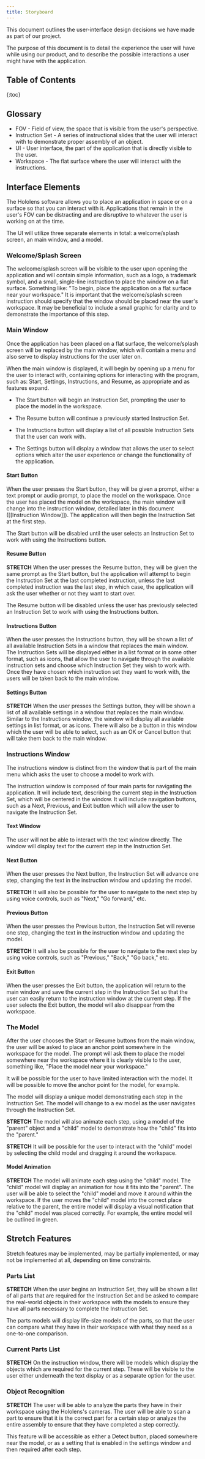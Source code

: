 ```yaml
---
title: Storyboard
---
```


This document outlines the user-interface design decisions we have made as part of our project.

The purpose of this document is to detail the experience the user will have while using our product, and to describe the possible interactions a user might have with the application.

## Table of Contents

{:toc}

## Glossary

- FOV - Field of view, the space that is visible from the user's perspective.
- Instruction Set - A series of instructional slides that the user will interact with to demonstrate proper assembly of an object.
- UI - User interface, the part of the application that is directly visible to the user.
- Workspace - The flat surface where the user will interact with the instructions.

## Interface Elements

The Hololens software allows you to place an application in space or on a surface so that you can interact with it. Applications that remain in the user's FOV can be distracting and are disruptive to whatever the user is working on at the time.

The UI will utilize three separate elements in total: a welcome/splash screen, an main window, and a model.

### Welcome/Splash Screen

The welcome/splash screen will be visible to the user upon opening the application and will contain simple information, such as a logo, a trademark symbol, and a small, single-line instruction to place the window on a flat surface. Something like: "To begin, place the application on a flat surface near your workspace." It is important that the welcome/splash screen instruction should specify that the window should be placed near the user's workspace. It may be beneficial to include a small graphic for clarity and to demonstrate the importance of this step.

### Main Window

Once the application has been placed on a flat surface, the welcome/splash screen will be replaced by the main window, which will contain a menu and also serve to display instructions for the user later on.

When the main window is displayed, it will begin by opening up a menu for the user to interact with, containing options for interacting with the program, such as: Start, Settings, Instructions, and Resume, as appropriate and as features expand.

- The Start button will begin an Instruction Set, prompting the user to place the model in the workspace.

- The Resume button will continue a previously started Instruction Set.

- The Instructions button will display a list of all possible Instruction Sets that the user can work with.

- The Settings button will display a window that allows the user to select options which alter the user experience or change the functionality of the application.

#### Start Button

When the user presses the Start button, they will be given a prompt, either a text prompt or audio prompt, to place the model on the workspace. Once the user has placed the model on the workspace, the main window will change into the instruction window, detailed later in this document ([[Instruction Window]]). The application will then begin the Instruction Set at the first step.

The Start button will be disabled until the user selects an Instruction Set to work with using the Instructions button.

#### Resume Button

__STRETCH__
When the user presses the Resume button, they will be given the same prompt as the Start button, but the application will attempt to begin the Instruction Set at the last completed instruction, unless the last completed instruction was the last step, in which case, the application will ask the user whether or not they want to start over.

The Resume button will be disabled unless the user has previously selected an Instruction Set to work with using the Instructions button.

#### Instructions Button

When the user presses the Instructions button, they will be shown a list of all available Instruction Sets in a window that replaces the main window. The Instruction Sets will be displayed either in a list format or in some other format, such as icons, that allow the user to navigate through the available instruction sets and choose which Instruction Set they wish to work with. Once they have chosen which instruction set they want to work with, the users will be taken back to the main window.

#### Settings Button

__STRETCH__
When the user presses the Settings button, they will be shown a list of all available settings in a window that replaces the main window. Similar to the Instructions window, the window will display all available settings in list format, or as icons. There will also be a button in this window which the user will be able to select, such as an OK or Cancel button that will take them back to the main window.

### Instructions Window

The instructions window is distinct from the window that is part of the main menu which asks the user to choose a model to work with.

The instruction window is composed of four main parts for navigating the application. It will include text, describing the current step in the Instruction Set, which will be centered in the window. It will include navigation buttons, such as a Next, Previous, and Exit button which will allow the user to navigate the Instruction Set.

#### Text Window

The user will not be able to interact with the text window directly. The window will display text for the current step in the Instruction Set.

#### Next Button

When the user presses the Next button, the Instruction Set will advance one step, changing the text in the instruction window and updating the model.

__STRETCH__
It will also be possible for the user to navigate to the next step by using voice controls, such as "Next," "Go forward," etc.

#### Previous Button

When the user presses the Previous button, the Instruction Set will reverse one step, changing the text in the instruction window and updating the model.

__STRETCH__
It will also be possible for the user to navigate to the next step by using voice controls, such as "Previous," "Back," "Go back," etc.

#### Exit Button

When the user presses the Exit button, the application will return to the main window and save the current step in the Instruction Set so that the user can easily return to the instruction window at the current step. If the user selects the Exit button, the model will also disappear from the workspace.

### The Model

After the user chooses the Start or Resume buttons from the main window, the user will be asked to place an anchor point somewhere in the workspace for the model. The prompt will ask them to place the model somewhere near the workspace where it is clearly visible to the user, something like, "Place the model near your workspace."

It will be possible for the user to have limited interaction with the model. It will be possible to move the anchor point for the model, for example.

The model will display a unique model demonstrating each step in the Instruction Set. The model will change to a ew model as the user navigates through the Instruction Set.

__STRETCH__
The model will also animate each step, using a model of the "parent" object and a "child" model to demonstrate how the "child" fits into the "parent."

__STRETCH__
It will be possible for the user to interact with the "child" model by selecting the child model and dragging it around the workspace.

#### Model Animation

__STRETCH__
The model will animate each step using the "child" model. The "child" model will display an animation for how it fits into the "parent". The user will be able to select the "child" model and move it around within the workspace. If the user moves the "child" model into the correct place relative to the parent, the entire model will display a visual notification that the "child" model was placed correctly. For example, the entire model will be outlined in green.

## Stretch Features

Stretch features may be implemented, may be partially implemented, or may not be implemented at all, depending on time constraints.

### Parts List

__STRETCH__
When the user begins an Instruction Set, they will be shown a list of all parts that are required for the Instruction Set and be asked to compare the real-world objects in their workspace with the models to ensure they have all parts necessary to complete the Instruction Set.

The parts models will display life-size models of the parts, so that the user can compare what they have in their workspace with what they need as a one-to-one comparison.

### Current Parts List

__STRETCH__
On the instruction window, there will be models which display the objects which are required for the current step. These will be visible to the user either underneath the text display or as a separate option for the user.

### Object Recognition

__STRETCH__
The user will be able to analyze the parts they have in their workspace using the Hololens's cameras. The user will be able to scan a part to ensure that it is the correct part for a certain step or analyze the entire assembly to ensure that they have completed a step correctly.

This feature will be accessible as either a Detect button, placed somewhere near the model, or as a setting that is enabled in the settings window and then required after each step.
